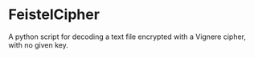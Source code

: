 # FeistelCipher
A python script for decoding a text file encrypted with a Vignere cipher, with no given key.
